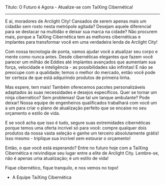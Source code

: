 Título: O Futuro é Agora - Atualize-se com TaiXing Cibernética!

---

E aí, moradores de Arclight City! Cansados de serem apenas mais um cidadão sem rosto nesta metrópole agitada? Desejam aquele diferencial para se destacar na multidão e deixar sua marca na cidade? Não procurem mais, porque a TaiXing Cibernética tem as melhores cibernéticas e implantes para transformar você em uma verdadeira lenda de Arclight City!

Com nossa tecnologia de ponta, vamos ajudar você a atualizar seu corpo e mente como nunca antes. Desde cibernéticas elegantes que fazem você parecer um milhão de Eddies até implantes avançados que aumentam sua força, velocidade e inteligência - as possibilidades são infinitas! E não se preocupe com a qualidade; temos o melhor do mercado, então você pode ter certeza de que está adquirindo produtos de primeira linha.

Mas espere, tem mais! Também oferecemos pacotes personalizáveis adaptados às suas necessidades e desejos específicos. Quer se tornar um ninja cibernético? Sem problemas! Que tal um tanque ambulante? Pode deixar! Nossa equipe de engenheiros qualificados trabalhará com você um a um para criar o plano de atualização perfeito que se encaixe no seu orçamento e estilo de vida.

E se você acha que isso é tudo, segure suas extremidades cibernéticas porque temos uma oferta incrível só para você: compre qualquer dois produtos da nossa vasta seleção e ganhe um terceiro absolutamente grátis! Isso mesmo - triplique sua incrível sem estourar o orçamento!

Então, o que você está esperando? Entre no futuro hoje com a TaiXing Cibernética e reivindique seu lugar entre a elite de Arclight City. Lembre-se, não é apenas uma atualização; é um estilo de vida!

Fique cibernético, fique tranquilo, e nos vemos no topo!

- A Equipe TaiXing Cibernética
